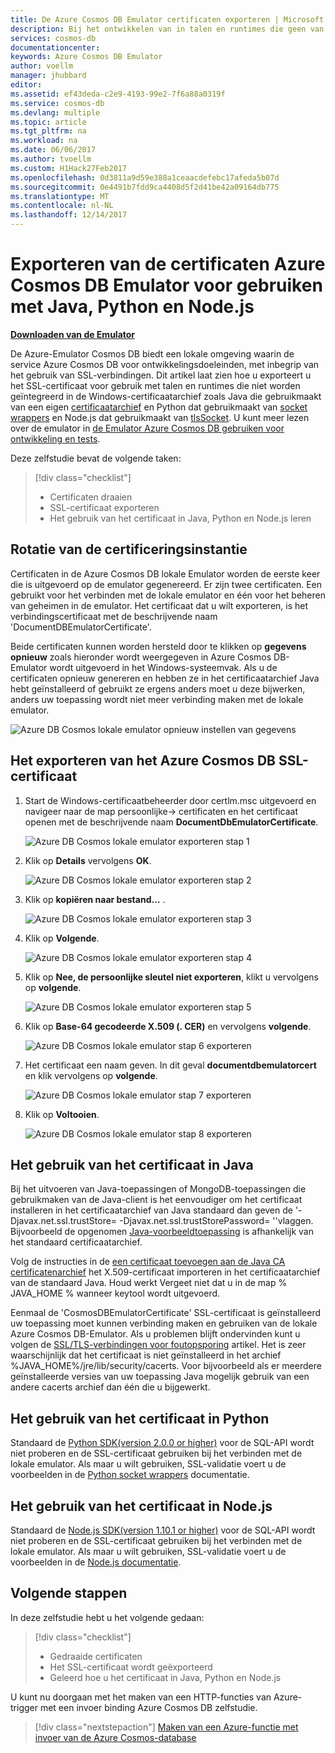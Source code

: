 ```yaml
---
title: De Azure Cosmos DB Emulator certificaten exporteren | Microsoft Docs
description: Bij het ontwikkelen van in talen en runtimes die geen van de Windows-certificaatarchief gebruikmaken moet u exporteren en de SSL-certificaten te beheren. Dit bericht geeft stapsgewijze instructies.
services: cosmos-db
documentationcenter: 
keywords: Azure Cosmos DB Emulator
author: voellm
manager: jhubbard
editor: 
ms.assetid: ef43deda-c2e9-4193-99e2-7f6a88a0319f
ms.service: cosmos-db
ms.devlang: multiple
ms.topic: article
ms.tgt_pltfrm: na
ms.workload: na
ms.date: 06/06/2017
ms.author: tvoellm
ms.custom: H1Hack27Feb2017
ms.openlocfilehash: 0d3811a9d59e388a1ceaacdefebc17afeda5b07d
ms.sourcegitcommit: 0e4491b7fdd9ca4408d5f2d41be42a09164db775
ms.translationtype: MT
ms.contentlocale: nl-NL
ms.lasthandoff: 12/14/2017
---
```

# <a name="export-the-azure-cosmos-db-emulator-certificates-for-use-with-java-python-and-nodejs"></a>Exporteren van de certificaten Azure Cosmos DB Emulator voor gebruiken met Java, Python en Node.js

[**Downloaden van de Emulator**](https://aka.ms/cosmosdb-emulator)

De Azure-Emulator Cosmos DB biedt een lokale omgeving waarin de service Azure Cosmos DB voor ontwikkelingsdoeleinden, met inbegrip van het gebruik van SSL-verbindingen. Dit artikel laat zien hoe u exporteert u het SSL-certificaat voor gebruik met talen en runtimes die niet worden geïntegreerd in de Windows-certificaatarchief zoals Java die gebruikmaakt van een eigen [certificaatarchief](https://docs.oracle.com/cd/E19830-01/819-4712/ablqw/index.html) en Python dat gebruikmaakt van [socket wrappers](https://docs.python.org/2/library/ssl.html) en Node.js dat gebruikmaakt van [tlsSocket](https://nodejs.org/api/tls.html#tls_tls_connect_options_callback). U kunt meer lezen over de emulator in [de Emulator Azure Cosmos DB gebruiken voor ontwikkeling en tests](./local-emulator.md).

Deze zelfstudie bevat de volgende taken:

> [!div class="checklist"]
> * Certificaten draaien
> * SSL-certificaat exporteren
> * Het gebruik van het certificaat in Java, Python en Node.js leren

## <a name="certification-rotation"></a>Rotatie van de certificeringsinstantie

Certificaten in de Azure Cosmos DB lokale Emulator worden de eerste keer die is uitgevoerd op de emulator gegenereerd. Er zijn twee certificaten. Een gebruikt voor het verbinden met de lokale emulator en één voor het beheren van geheimen in de emulator. Het certificaat dat u wilt exporteren, is het verbindingscertificaat met de beschrijvende naam 'DocumentDBEmulatorCertificate'.

Beide certificaten kunnen worden hersteld door te klikken op **gegevens opnieuw** zoals hieronder wordt weergegeven in Azure Cosmos DB-Emulator wordt uitgevoerd in het Windows-systeemvak. Als u de certificaten opnieuw genereren en hebben ze in het certificaatarchief Java hebt geïnstalleerd of gebruikt ze ergens anders moet u deze bijwerken, anders uw toepassing wordt niet meer verbinding maken met de lokale emulator.

![Azure DB Cosmos lokale emulator opnieuw instellen van gegevens](./media/local-emulator-export-ssl-certificates/database-local-emulator-reset-data.png)

## <a name="how-to-export-the-azure-cosmos-db-ssl-certificate"></a>Het exporteren van het Azure Cosmos DB SSL-certificaat

1. Start de Windows-certificaatbeheerder door certlm.msc uitgevoerd en navigeer naar de map persoonlijke-> certificaten en het certificaat openen met de beschrijvende naam **DocumentDbEmulatorCertificate**.

    ![Azure DB Cosmos lokale emulator exporteren stap 1](./media/local-emulator-export-ssl-certificates/database-local-emulator-export-step-1.png)

2. Klik op **Details** vervolgens **OK**.

    ![Azure DB Cosmos lokale emulator exporteren stap 2](./media/local-emulator-export-ssl-certificates/database-local-emulator-export-step-2.png)

3. Klik op **kopiëren naar bestand...** .

    ![Azure DB Cosmos lokale emulator exporteren stap 3](./media/local-emulator-export-ssl-certificates/database-local-emulator-export-step-3.png)

4. Klik op **Volgende**.

    ![Azure DB Cosmos lokale emulator exporteren stap 4](./media/local-emulator-export-ssl-certificates/database-local-emulator-export-step-4.png)

5. Klik op **Nee, de persoonlijke sleutel niet exporteren**, klikt u vervolgens op **volgende**.

    ![Azure DB Cosmos lokale emulator exporteren stap 5](./media/local-emulator-export-ssl-certificates/database-local-emulator-export-step-5.png)

6. Klik op **Base-64 gecodeerde X.509 (. CER)** en vervolgens **volgende**.

    ![Azure DB Cosmos lokale emulator stap 6 exporteren](./media/local-emulator-export-ssl-certificates/database-local-emulator-export-step-6.png)

7. Het certificaat een naam geven. In dit geval **documentdbemulatorcert** en klik vervolgens op **volgende**.

    ![Azure DB Cosmos lokale emulator stap 7 exporteren](./media/local-emulator-export-ssl-certificates/database-local-emulator-export-step-7.png)

8. Klik op **Voltooien**.

    ![Azure DB Cosmos lokale emulator stap 8 exporteren](./media/local-emulator-export-ssl-certificates/database-local-emulator-export-step-8.png)

## <a name="how-to-use-the-certificate-in-java"></a>Het gebruik van het certificaat in Java

Bij het uitvoeren van Java-toepassingen of MongoDB-toepassingen die gebruikmaken van de Java-client is het eenvoudiger om het certificaat installeren in het certificaatarchief van Java standaard dan geven de '-Djavax.net.ssl.trustStore=<keystore> -Djavax.net.ssl.trustStorePassword= '<password>'vlaggen. Bijvoorbeeld de opgenomen [Java-voorbeeldtoepassing](https://localhost:8081/_explorer/index.html) is afhankelijk van het standaard certificaatarchief.

Volg de instructies in de [een certificaat toevoegen aan de Java CA certificatenarchief](https://docs.microsoft.com/azure/java-add-certificate-ca-store) het X.509-certificaat importeren in het certificaatarchief van de standaard Java. Houd werkt Vergeet niet dat u in de map % JAVA_HOME % wanneer keytool wordt uitgevoerd.

Eenmaal de 'CosmosDBEmulatorCertificate' SSL-certificaat is geïnstalleerd uw toepassing moet kunnen verbinding maken en gebruiken van de lokale Azure Cosmos DB-Emulator. Als u problemen blijft ondervinden kunt u volgen de [SSL/TLS-verbindingen voor foutopsporing](http://docs.oracle.com/javase/7/docs/technotes/guides/security/jsse/ReadDebug.html) artikel. Het is zeer waarschijnlijk dat het certificaat is niet geïnstalleerd in het archief %JAVA_HOME%/jre/lib/security/cacerts. Voor bijvoorbeeld als er meerdere geïnstalleerde versies van uw toepassing Java mogelijk gebruik van een andere cacerts archief dan één die u bijgewerkt.

## <a name="how-to-use-the-certificate-in-python"></a>Het gebruik van het certificaat in Python

Standaard de [Python SDK(version 2.0.0 or higher)](sql-api-sdk-python.md) voor de SQL-API wordt niet proberen en de SSL-certificaat gebruiken bij het verbinden met de lokale emulator. Als maar u wilt gebruiken, SSL-validatie voert u de voorbeelden in de [Python socket wrappers](https://docs.python.org/2/library/ssl.html) documentatie.

## <a name="how-to-use-the-certificate-in-nodejs"></a>Het gebruik van het certificaat in Node.js

Standaard de [Node.js SDK(version 1.10.1 or higher)](sql-api-sdk-node.md) voor de SQL-API wordt niet proberen en de SSL-certificaat gebruiken bij het verbinden met de lokale emulator. Als maar u wilt gebruiken, SSL-validatie voert u de voorbeelden in de [Node.js documentatie](https://nodejs.org/api/tls.html#tls_tls_connect_options_callback).

## <a name="next-steps"></a>Volgende stappen

In deze zelfstudie hebt u het volgende gedaan:

> [!div class="checklist"]
> * Gedraaide certificaten
> * Het SSL-certificaat wordt geëxporteerd
> * Geleerd hoe u het certificaat in Java, Python en Node.js

U kunt nu doorgaan met het maken van een HTTP-functies van Azure-trigger met een invoer binding Azure Cosmos DB zelfstudie.

> [!div class="nextstepaction"]
> [Maken van een Azure-functie met invoer van de Azure Cosmos-database](tutorial-functions-http-trigger.md) 

